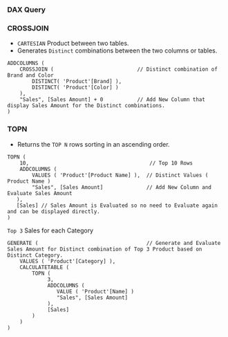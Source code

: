### DAX Query

### CROSSJOIN

- `CARTESIAN` Product between two tables.
- Generates `Distinct` combinations between the two columns or tables.

```DAX
ADDCOLUMNS (
    CROSSJOIN (                           // Distinct combination of Brand and Color
        DISTINCT( 'Product'[Brand] ),     
        DISTINCT( 'Product'[Color] )
    ),
    "Sales", [Sales Amount] + 0           // Add New Column that display Sales Amount for the Distinct combinations.
)
```

### TOPN

- Returns the `TOP N` rows sorting in an ascending order.

```DAX
TOPN (
    10,                                       // Top 10 Rows
    ADDCOLUMNS (
        VALUES ( 'Product'[Product Name] ),  // Distinct Values ( Product Name )
        "Sales", [Sales Amount]              // Add New Column and Evaluate Sales Amount
   ),
   [Sales] // Sales Amount is Evaluated so no need to Evaluate again and can be displayed directly.
)

```      

`Top 3` Sales for each Category

```DAX
GENERATE (                                   // Generate and Evaluate Sales Amount for Distinct combination of Top 3 Product based on Distinct Category.
    VALUES ( 'Product'[Category] ), 
    CALCULATETABLE (
        TOPN (
             3,
             ADDCOLUMNS (
                VALUE ( 'Product'[Name] )
                "Sales", [Sales Amount]
             ),
             [Sales]
        )
    )
)
```
